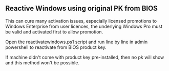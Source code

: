 ## Reactive Windows using original PK from BIOS

This can cure many activation issues, especially licensed promotions to Windows Enterprise from user licences, the underlying Windows Pro must be valid and activated first to allow promotion.

Open the reactivatewindows.ps1 script and run line by line in admin powershell to reactivate from BIOS product key.

If machine didn't come with product key pre-installed, then no pk will show and this method won't be possible.
